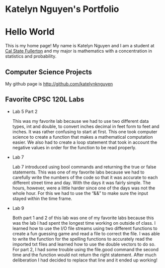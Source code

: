 # Katelyn Nguyen's Portfolio
# Hello World
This is my home page! My name is Katelyn Nguyen and I am a student at  [Cal State Fullerton](http://www.fullerton.edu/) and my major is mathematics with a concentration in statistics and probability.

## Computer Science Projects
My github page is  http://github.com/katelynknguyen

## Favorite CPSC 120L Labs
* Lab 5 Part 2

  This was my favorite lab because we had to use two different data types, int and double, to convert inches decimal in feet form to feet and inches. It was rather confusing to start at first. This one took computer science to create a function that makes a mathematical computation easier. We also had to create a loop statement that took in account the negative values in order for the function to be read properly.

* Lab 7

  Lab 7 introduced using bool commands and returning the true or false statements. This was one of my favorite labs because we had to carefully write the numbers of the code so that it was accurate to each different street time and day. With the days it was fairly simple. The hours, however, were a little harder since one of the days was not the whole hour. For this we had to use the “&&” to make sure the input stayed within the time frame.

* Lab 9

  Both part 1 and 2 of this lab was one of my favorite labs because this was the lab I had spent the longest time working on outside of class. I learned how to use the I/O file streams using two different functions to create a fun guessing game and read a file to correct the file. I was able to write the function for the spelling functions to accurately read the imported txt files and learned how to use the double vectors to do so. For part 2, I had some trouble using the file.good command the second time and the function would not return the right statement. After much deliberation I had decided to replace that line and it ended up working!
